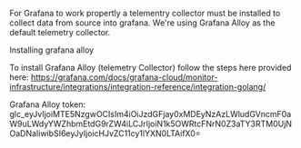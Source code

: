 For Grafana to work propertly a telementry collector must be installed to collect data from source into grafana. We're using Grafana Alloy as the default telemetry collector.

Installing grafana alloy

To install Grafana Alloy (telemetry Collector) follow the steps here provided here:
https://grafana.com/docs/grafana-cloud/monitor-infrastructure/integrations/integration-reference/integration-golang/

Grafana Alloy token: glc_eyJvIjoiMTE5NzgwOCIsIm4iOiJzdGFjay0xMDEyNzAzLWludGVncmF0aW9uLWdyYWZhbmEtdG9rZW4iLCJrIjoiN1k5OWRtcFNrN0Z3aTY3RTM0UjNOaDNaIiwibSI6eyJyIjoicHJvZC11cy1lYXN0LTAifX0=